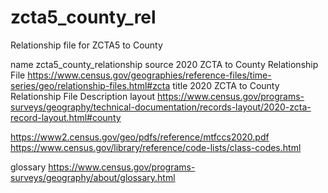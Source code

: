 # zcta5_county_rel

Relationship file for ZCTA5 to County

name	zcta5_county_relationship
source	2020 ZCTA to County Relationship File
	https://www.census.gov/geographies/reference-files/time-series/geo/relationship-files.html#zcta
title	2020 ZCTA to County Relationship File
Description
layout	https://www.census.gov/programs-surveys/geography/technical-documentation/records-layout/2020-zcta-record-layout.html#county

https://www2.census.gov/geo/pdfs/reference/mtfccs2020.pdf
https://www.census.gov/library/reference/code-lists/class-codes.html

glossary		https://www.census.gov/programs-surveys/geography/about/glossary.html

